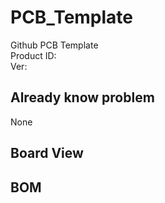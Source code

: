 # PCB_Template
Github PCB Template<boardName>  
Product ID: <boardID>    
Ver: <boardVer>  
## Already know problem
None
## Board View
## BOM
